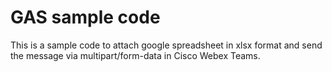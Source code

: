 # GAS sample code
This is a sample code to attach google spreadsheet in xlsx format
and send the message via multipart/form-data in Cisco Webex Teams.


